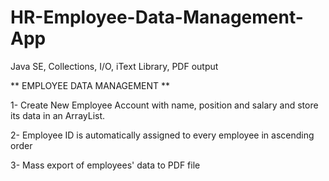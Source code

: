# HR-Employee-Data-Management-App
Java SE, Collections, I/O, iText Library, PDF output

** EMPLOYEE DATA MANAGEMENT **

1- Create New Employee Account with name, position and salary and store its data in an ArrayList.

2- Employee ID is automatically assigned to every employee in ascending order

3- Mass export of employees' data to PDF file
